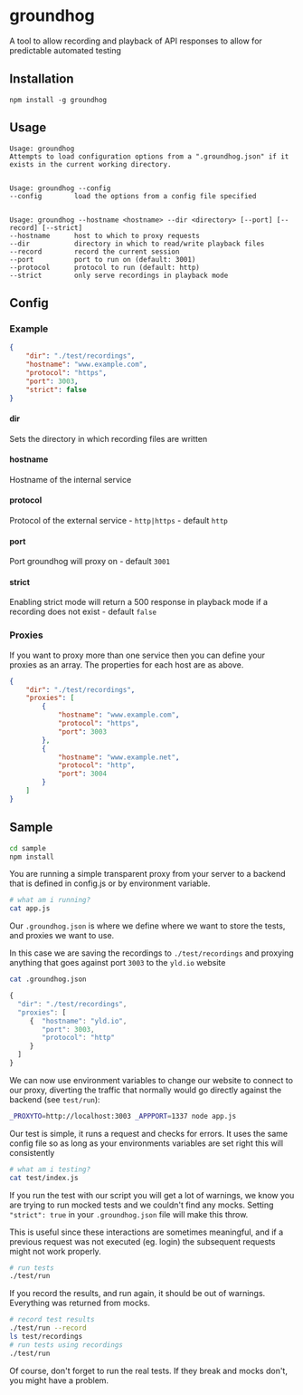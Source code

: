 # groundhog

A tool to allow recording and playback of API responses to allow for predictable automated testing

## Installation

```
npm install -g groundhog
```

## Usage

```
Usage: groundhog
Attempts to load configuration options from a ".groundhog.json" if it exists in the current working directory.


Usage: groundhog --config
--config        load the options from a config file specified


Usage: groundhog --hostname <hostname> --dir <directory> [--port] [--record] [--strict]
--hostname      host to which to proxy requests
--dir           directory in which to read/write playback files
--record        record the current session
--port          port to run on (default: 3001)
--protocol      protocol to run (default: http)
--strict        only serve recordings in playback mode
```

## Config

### Example

```json
{
    "dir": "./test/recordings",
    "hostname": "www.example.com",
    "protocol": "https",
    "port": 3003,
    "strict": false
}
```

#### dir

Sets the directory in which recording files are written

#### hostname

Hostname of the internal service

#### protocol

Protocol of the external service - `http|https` - default `http`

#### port

Port groundhog will proxy on - default `3001`

#### strict

Enabling strict mode will return a 500 response in playback mode if a recording does not exist - default `false`

### Proxies

If you want to proxy more than one service then you can define your proxies as an array.
The properties for each host are as above.

```json
{
    "dir": "./test/recordings",
    "proxies": [
        {
            "hostname": "www.example.com",
            "protocol": "https",
            "port": 3003
        },
        {
            "hostname": "www.example.net",
            "protocol": "http",
            "port": 3004
        }
    ]
}
```


## Sample

``` sh
cd sample
npm install
```

You are running a simple transparent proxy from your server to a backend
that is defined in config.js or by environment variable.

``` sh
# what am i running?
cat app.js
```

Our `.groundhog.json` is where we define where we want to store the tests,
and proxies we want to use.

In this case we are saving the recordings to `./test/recordings` and proxying
anything that goes against port `3003` to the `yld.io` website

``` sh
cat .groundhog.json
```

``` js
{
  "dir": "./test/recordings",
  "proxies": [
     {  "hostname": "yld.io",
        "port": 3003,
        "protocol": "http"
     }
  ]
}
```

We can now use environment variables to change our website to connect to our
proxy, diverting the traffic that normally would go directly against the backend
 (see `test/run`):

``` sh
_PROXYTO=http://localhost:3003 _APPPORT=1337 node app.js
```

Our test is simple, it runs a request and checks for errors. It uses the same
config file so as long as your environments variables are set right this will
consistently

``` sh
# what am i testing?
cat test/index.js
```

If you run the test with our script you will get a lot of warnings, we know
you are trying to run mocked tests and we couldn't find any mocks. Setting
`"strict": true` in your `.groundhog.json` file will make this throw.

This is useful since these interactions are sometimes meaningful, and if
a previous request was not executed (eg. login) the subsequent requests might
not work properly.

``` sh
# run tests
./test/run
```

If you record the results, and run again, it should be out of warnings.
Everything was returned from mocks.

``` sh
# record test results
./test/run --record
ls test/recordings
# run tests using recordings
./test/run
```

Of course, don't forget to run the real tests. If they break and mocks don't,
you might have a problem.

